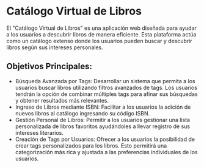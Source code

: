 # Catálogo Virtual de Libros

El "Catálogo Virtual de Libros" es una aplicación web diseñada para ayudar a los usuarios a descubrir libros de manera eficiente. Esta plataforma actúa como un catálogo extenso donde los usuarios pueden buscar y descubrir libros según sus intereses personales.

## Objetivos Principales:

<ul>
  <li>Búsqueda Avanzada por Tags: Desarrollar un sistema que permita a los usuarios buscar libros utilizando filtros avanzados de tags. Los usuarios tendrán la opción de combinar múltiples tags para afinar sus búsquedas y obtener resultados más relevantes.</li>
  <li>Ingreso de Libros mediante ISBN: Facilitar a los usuarios la adición de nuevos libros al catálogo ingresando su código ISBN.</li>
  <li>Gestión Personal de Libros: Permitir a los usuarios gestionar una lista personalizada de libros favoritos ayudándoles a llevar registro de sus intereses literarios.</li>
  <li>Creación de Tags por Usuarios: Ofrecer a los usuarios la posibilidad de crear tags personalizados para los libros. Esto permitirá una categorización más rica y ajustada a las preferencias individuales de los usuarios.</li>

</ul>
